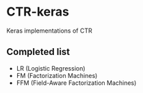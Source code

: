 # CTR-keras
Keras implementations of CTR


## Completed list
- LR (Logistic Regression)
- FM (Factorization Machines)
- FFM (Field-Aware Factorization Machines)
